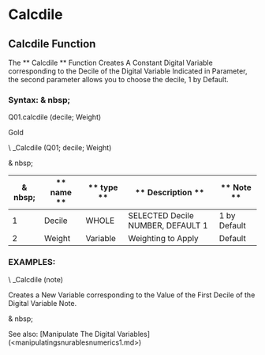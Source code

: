 # Calcdile

## Calcdile Function

The ** Calcdile ** Function Creates A Constant Digital Variable corresponding to the Decile of the Digital Variable Indicated in Parameter, the second parameter allows you to choose the decile, 1 by Default.

### Syntax: & nbsp;

Q01.calcdile (decile; Weight)

Gold

\ _Calcdile (Q01; decile; Weight)

& nbsp;

| & nbsp; | ** name ** | ** type ** | ** Description ** | ** Note ** |
| --- | --- | --- | --- | --- |
| &#49; | Decile | WHOLE | SELECTED Decile NUMBER, DEFAULT 1 | &#49; by Default |
| &#50; | Weight | Variable | Weighting to Apply | Default |

### EXAMPLES:

\ _Calcdile (note)

Creates a New Variable corresponding to the Value of the First Decile of the Digital Variable Note.

& nbsp;

See also: [Manipulate The Digital Variables] (<manipulatingsnurablesnumerics1.md>)